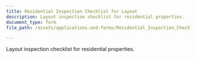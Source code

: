 ```yaml
---
title: Residential Inspection Checklist for Layout
description: Layout inspection checklist for residential properties.
document_type: form
file_path: /assets/applications-and-forms/Residential_Inspection_Checklist_Layout.pdf

---
```

Layout inspection checklist for residential properties.
